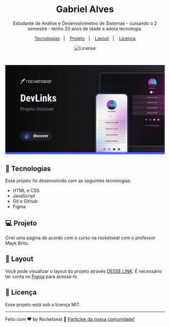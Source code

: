 <h1 align="center"> Gabriel Alves </h1>

<p align="center">
Estudante de Análise e Desenvolvimetno de Sistemas - cursando o 2 semestre - tenho 20 anos de idade e adora tecnologia.</p>

<p align="center">
  <a href="#-tecnologias">Tecnologias</a>&nbsp;&nbsp;&nbsp;|&nbsp;&nbsp;&nbsp;
  <a href="#-projeto">Projeto</a>&nbsp;&nbsp;&nbsp;|&nbsp;&nbsp;&nbsp;
  <a href="#-layout">Layout</a>&nbsp;&nbsp;&nbsp;|&nbsp;&nbsp;&nbsp;
  <a href="#memo-licença">Licença</a>
</p>

<p align="center">
  <img alt="License" src="https://img.shields.io/static/v1?label=license&message=MIT&color=49AA26&labelColor=000000">
</p>

<br>

<p align="center">
  <img alt="Projeto DevLinks" src=".github/preview.jpg">
</p>


 
## 🚀 Tecnologias

Esse projeto foi desenvolvido com as seguintes tecnologias:

- HTML e CSS
- JavaScript
- Git e Github
- Figma

## 💻 Projeto

Criei uma página de acordo com o curso na rocketseat com o professor Mayk Brito.

## 🔖 Layout

Você pode visualizar o layout do projeto através [DESSE LINK](https://www.figma.com/file/9imE7gCFNDuNx15W8wOwNi/DevLinks-•-Projeto-Discover-(Community)?type=design&node-id=1439-736&mode=design&t=hqMkmXwhgt7NzjRC-0/duplicate). É necessário ter conta no [Figma](https://figma.com) para acessá-lo.

## :memo: Licença

Esse projeto está sob a licença MIT.

---

Feito com ♥ by Rocketseat :wave: [Participe da nossa comunidade!](https://discord.gg/rocketseat)

